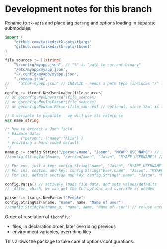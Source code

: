 # Development notes for this branch

Rename to `tk-opts` and place arg parsing and options loading in separate submodules.

```go
import (
    "github.com/taikedz/tk-opts/tkargs"
    "github.com/taikedz/tk-opts/tkconf"
)

file_sources := []string{
    "%/config/myapp.json", // "%" is "path to current binary"
    "/etc/myapp/myapp.json",
    "~/.config/myapp/myapp.json",
    "./myapp.json",
//    "other-myapp.json" // INAVLID - needs a path type (includes "/" like in "%/", "/", "~/", "./")
}
config := tkconf.NewJsonLoader(file_sources)
// or goconfig.NewEnvParser(file_sources)
// or goconfig.NewIniParser(file_sources)
// or goconfig.NewYamlParser(file_sources) // optional, since Yaml is likely an external dependency again

// A variable to populate - we will use its reference
var name string

/* How to extract a Json field
 * Example data:
 *     {"person": {"name":"Alix"} }
 * providing a hard-coded default
 */
name_p := config.String("/person/name", "Jason", "MYAPP_USERNAME") // includes an environment variable override. Use "" for none?
//config.StringVar(&name, "/person/name", "Jason", "MYAPP_USERNAME") // auto-create var pointer

// For env, just a key: config.String("name", "Jason", "MYAPP_USERNAME")
// For ini, section and key: config.String("User:name", "Jason", "MYAPP_USERNAME")
// For ini, default section and key: config.String(":name", "Jason", "MYAPP_USERNAME")

config.Parse() // actively loads file data, and sets values/defaults
// _After_ which, we can get the CLI options and override as needed

parser := tkargs.NewParser("People")
config.StringVar(&name, "name", name, "Name of user")
//config.StringVar(name_p, "name", name, "Name of user") // re-use auto-created var pointer
```

Order of resolution of `tkconf` is:

* files, in declaration order, later overriding previous
* environment variables, overriding files

This allows the package to take care of options configurations.
